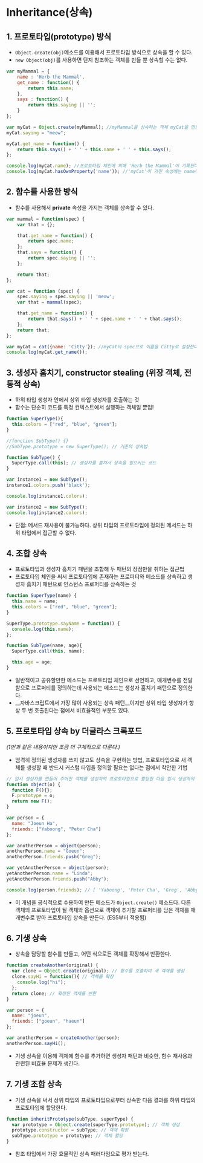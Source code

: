 # Inheritance(상속)

## 1. 프로토타입(prototype) 방식
- `Object.create(obj)`메소드를 이용해서 프로토타입 방식으로 상속을 할 수 있다.
- `new Object(obj)`를 사용하면 단지 참조하는 객체를 만들 뿐 상속할 수는 없다.
```javascript
var myMammal = {
    name : 'Herb the Mammal',
    get_name : function() {
        return this.name;
    },
    says : function() {
        return this.saying || '';
    }
};

var myCat = Object.create(myMammal); //myMammal을 상속하는 객체 myCat을 만든다.
myCat.saying = "meow";

myCat.get_name = function() {
    return this.says() + ' ' + this.name + ' ' + this.says();
};

console.log(myCat.name); //프로토타입 체인에 의해 'Herb the Mammal'이 기록된다.
console.log(myCat.hasOwnProperty('name')); //'myCat'이 가진 속성에는 name이 존재하지 않기에 'false'가 기록된다.
```


## 2. 함수를 사용한 방식
- 함수를 사용해서 __private__ 속성을 가지는 객체를 상속할 수 있다.
```javascript
var mammal = function(spec) {
    var that = {};

    that.get_name = function() {
        return spec.name;
    };
    that.says = function() {
        return spec.saying || '';
    };

    return that;
};

var cat = function (spec) {
    spec.saying = spec.saying || 'meow';
    var that = mammal(spec);

    that.get_name = function() {
        return that.says() + ' ' + spec.name + ' ' + that.says();
    };
    return that;
};

var myCat = cat({name: 'Citty'}); //myCat의 spec으로 이름을 Citty로 설정한다.
console.log(myCat.get_name());
```


## 3. 생성자 훔치기, constructor stealing (위장 객체, 전통적 상속)
- 하위 타입 생성자 안에서 상위 타입 생성자를 호출하는 것
- 함수는 단순히 코드를 특정 컨텍스트에서 실행하는 객체일 뿐임!
```javascript
function SuperType(){
  this.colors = ["red", "blue", "green"];
}

//function SubType() {} 
//SubType.prototype = new SuperType(); // 기존의 상속법

function SubType() {
  SuperType.call(this); // 생성자를 훔쳐서 상속을 일으키는 코드
}

var instance1 = new SubType();
instance1.colors.push('black');

console.log(instance1.colors);

var instance2 = new SubType();
console.log(instance2.colors);
```
- 단점: 메서드 재사용이 불가능하다. 상위 타입의 프로토타입에 정의된 메서드는 하위 타입에서 접근할 수 없다.


## 4. 조합 상속
- 프로토타입과 생성자 훔치기 패턴을 조합해 두 패턴의 장점만을 취하는 접근법
- 프로토타입 체인을 써서 프로토타입에 존재하는 프로퍼티와 메소드를 상속하고 생성자 훔치기 패턴으로 인스턴스 프로퍼티를 상속하는 것
```javascript
function SuperType(name) {
  this.name = name;
  this.colors = ["red", "blue", "green"];
}

SuperType.prototype.sayName = function() {
  console.log(this.name);
};

function SubType(name, age){
  SuperType.call(this, name);

  this.age = age;
}
```
- 일반적이고 공유할만한 메소드는 프로토티입 체인으로 선언하고, 매개변수를 전달함으로 프로퍼티를 정의하는데 사용되는 메소드는 생성자 훔치기 패턴으로 정의한다.
- __자바스크립트에서 가장 많이 사용되는 상속 패턴__이지만 상위 타입 생성자가 항상 두 번 호출된다는 점에서 비효율적인 부분도 있다.


## 5. 프로토타입 상속 by 더글라스 크록포드
_(1번과 같은 내용이지만 조금 더 구체적으로 다룬다.)_
- 엄격히 정의된 생성자를 쓰지 않고도 상속을 구현하는 방법, 프로토타입으로 새 객체를 생성할 때 반드시 커스텀 타입을 정의할 필요는 없다는 점에서 착안한 기법
```javascript
// 임시 생성자를 만들어 주어진 객체를 생성자의 프로토타입으로 할당한 다음 임시 생성자의 인스턴스를 반환한다.
function object(o) { 
  function F(){};
  F.prototype = o;
  return new F();
}

var person = {
  name: "Joeun Ha",
  friends: ["Yaboong", "Peter Cha"]
};

var anotherPerson = object(person);
anotherPerson.name = "Goeun";
anotherPerson.friends.push("Greg");

var yetAnotherPerson = object(person);
yetAnotherPerson.name = "Linda";
yetAnotherPerson.friends.push("Abby");

console.log(person.friends); // [ 'Yaboong', 'Peter Cha', 'Greg', 'Abby' ] 가 기록된다.
```

- 이 개념을 공식적으로 수용하여 만든 메소드가 `Object.create()` 메소드다. 다른 객체의 프로토타입이 될 객체와 옵션으로 객체에 추가할 프로퍼티를 담은 객체를 매개변수로 받아 프로토타입 상속을 만든다. (ES5부터 적용됨)


## 6. 기생 상속
- 상속을 담당할 함수를 만들고, 어떤 식으로든 객체를 확장해서 반환한다.
```javascript
function createAnother(original) {
  var clone = Object.create(original); // 함수를 호출하여 새 객체를 생성
  clone.sayHi = function(){ // 객체를 확장
    console.log("hi");
  };
  return clone; // 확장된 객체를 반환
}

var person = {
  name: "joeun",
  friends: ["goeun", "haeun"]
};

var anotherPerson = createAnother(person);
anotherPerson.sayHi();
```
- 기생 상속을 이용해 객체에 함수를 추가하면 생성자 패턴과 비슷한, 함수 재사용과 관련된 비효율 문제가 생긴다.


## 7. 기생 조합 상속
- 기생 상속을 써서 상위 타입의 프로토타입으로부터 상속한 다음 결과를 하위 타입의 프로토타입에 할당한다.
```javascript
function inheritPrototype(subType, superType) {
  var prototype = Object.create(superType.prototype); // 객체 생성
  prototype.constructor = subType; // 객체 확장
  subType.prototype = prototype; // 객체 할당
}
```
- 참조 타입에서 가장 효율적인 상속 패러다임으로 평가 받는다.
